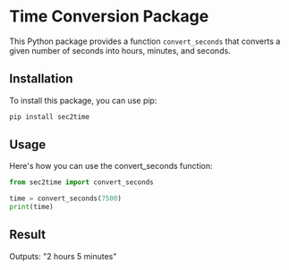 # Time Conversion Package

This Python package provides a function `convert_seconds` that converts a given number of seconds into hours, minutes, and seconds.

## Installation

To install this package, you can use pip:

```bash
pip install sec2time
```

## Usage
Here's how you can use the convert_seconds function:
```python
from sec2time import convert_seconds

time = convert_seconds(7500)
print(time)  

```
## Result 

 Outputs: "2 hours 5 minutes"